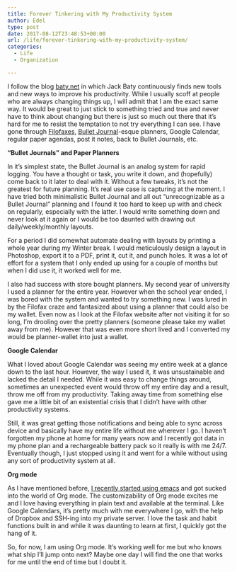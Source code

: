 ```yaml
---
title: Forever Tinkering with My Productivity System
author: Edel
type: post
date: 2017-08-12T23:48:53+00:00
url: /life/forever-tinkering-with-my-productivity-system/
categories:
  - Life
  - Organization

---
```

I follow the blog [baty.net][1] in which Jack Baty continuously finds new tools and new ways to improve his productivity. While I usually scoff at people who are always changing things up, I will admit that I am the exact same way. It would be great to just stick to something tried and true and never have to think about changing but there is just so much out there that it&#8217;s hard for me to resist the temptation to not try everything I can see. I have gone through [Filofaxes][2], [Bullet Journal][3]-esque planners, Google Calendar, regular paper agendas, post it notes, back to Bullet Journals, etc.

**&#8220;Bullet Journals&#8221; and Paper Planners**

In it&#8217;s simplest state, the Bullet Journal is an analog system for rapid logging. You have a thought or task, you write it down, and (hopefully) come back to it later to deal with it. Without a few tweaks, it&#8217;s not the greatest for future planning. It&#8217;s real use case is capturing at the moment. I have tried both minimalistic Bullet Journal and all out &#8220;unrecognizable as a Bullet Journal&#8221; planning and I found it too hard to keep up with and check on regularly, especially with the latter. I would write something down and never look at it again or I would be too daunted with drawing out daily/weekly/monthly layouts.

For a period I did somewhat automate dealing with layouts by printing a whole year during my Winter break. I would meticulously design a layout in Photoshop, export it to a PDF, print it, cut it, and punch holes. It was a lot of effort for a system that I only ended up using for a couple of months but when I did use it, it worked well for me.

I also had success with store bought planners. My second year of university I used a planner for the entire year. However when the school year ended, I was bored with the system and wanted to try something new. I was lured in by the Filofax craze and fantasized about using a planner that could also be my wallet. Even now as I look at the Filofax website after not visiting it for so long, I&#8217;m drooling over the pretty planners (someone please take my wallet away from me). However that was even more short lived and I converted my would be planner-wallet into just a wallet.

**Google Calendar**

What I loved about Google Calendar was seeing my entire week at a glance down to the last hour. However, the way I used it, it was unsustainable and lacked the detail I needed. While it was easy to change things around, sometimes an unexpected event would throw off my entire day and a result, throw me off from my productivity. Taking away time from something else gave me a little bit of an existential crisis that I didn&#8217;t have with other productivity systems.

Still, it was great getting those notifications and being able to sync across device and basically have my entire life without me wherever I go. I haven&#8217;t forgotten my phone at home for many years now and I recently got data in my phone plan and a rechargeable battery pack so it really is with me 24/7. Eventually though, I just stopped using it and went for a while without using any sort of productivity system at all.

**Org mode**

As I have mentioned before, [I recently started using emacs][4] and got sucked into the world of Org mode. The customizability of Org mode excites me and I love having everything in plain text and available at the terminal. Like Google Calendars, it&#8217;s pretty much with me everywhere I go, with the help of Dropbox and SSH-ing into my private server. I love the task and habit functions built in and while it was daunting to learn at first, I quickly got the hang of it.

So, for now, I am using Org mode. It&#8217;s working well for me but who knows what ship I&#8217;ll jump onto next? Maybe one day I will find the one that works for me until the end of time but I doubt it.

 [1]: http://baty.net
 [2]: https://filofax.com
 [3]: http://bulletjournal.com
 [4]: /blog/programming/tempted-by-static-pages-again/
